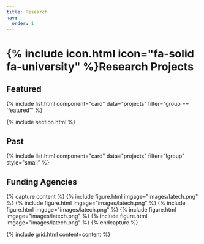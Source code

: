 ```yaml
---
title: Research
nav:
  order: 1
---
```


# {% include icon.html icon="fa-solid fa-university" %}Research Projects



## Featured

{% include list.html component="card" data="projects" filter="group == 'featured'" %}

{% include section.html %}

## Past

{% include list.html component="card" data="projects" filter="!group" style="small" %}


## Funding Agencies




{% capture content %}
  {% include figure.html imgage="images/latech.png" %}
  {% include figure.html imgage="images/latech.png" %}
  {% include figure.html imgage="images/latech.png" %}
  {% include figure.html imgage="images/latech.png" %}
  {% include figure.html imgage="images/latech.png" %}
{% endcapture %}

{%
  include grid.html
  content=content
%}
